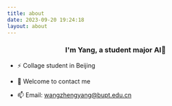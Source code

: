 ```yaml
---
title: about
date: 2023-09-20 19:24:18
layout: about
---
```

### <div align="center">I'm Yang, a student major AI🚀</div>  

- ⚡ Collage student in Beijing


- 🔭 Welcome to contact me
  

- 📫 Email: wangzhengyang@bupt.edu.cn